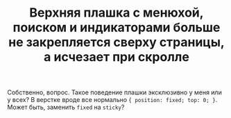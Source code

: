 ﻿---
title: "Верхняя плашка c менюхой, поиском и индикаторами больше не закрепляется сверху страницы, а исчезает при скролле"
se.owner.user_id: 406363
se.owner.display_name: "DiD"
se.owner.link: "https://ru.meta.stackoverflow.com/users/406363/did"
se.link: "https://ru.meta.stackoverflow.com/questions/10940/%d0%92%d0%b5%d1%80%d1%85%d0%bd%d1%8f%d1%8f-%d0%bf%d0%bb%d0%b0%d1%88%d0%ba%d0%b0-c-%d0%bc%d0%b5%d0%bd%d1%8e%d1%85%d0%be%d0%b9-%d0%bf%d0%be%d0%b8%d1%81%d0%ba%d0%be%d0%bc-%d0%b8-%d0%b8%d0%bd%d0%b4%d0%b8%d0%ba%d0%b0%d1%82%d0%be%d1%80%d0%b0%d0%bc%d0%b8-%d0%b1%d0%be%d0%bb%d1%8c%d1%88%d0%b5-%d0%bd%d0%b5-%d0%b7%d0%b0%d0%ba%d1%80%d0%b5%d0%bf%d0%bb%d1%8f%d0%b5%d1%82%d1%81%d1%8f-%d1%81%d0%b2%d0%b5%d1%80%d1%85%d1%83-%d1%81"
se.question_id: 10940
se.post_type: question
---
<p>Собственно, вопрос. Такое поведение плашки эксклюзивно у меня или у всех? В верстке вроде все нормально <code>{ position: fixed; top: 0; }</code>. Может быть, заменить <code>fixed</code> на <code>sticky</code>?</p>
